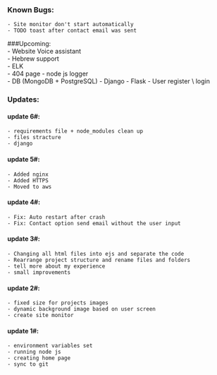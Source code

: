 ### Known Bugs:    
	- Site monitor don't start automatically 
	- TODO toast after contact email was sent 

###Upcoming:  
	- Website Voice assistant  
	- Hebrew support  
	- ELK  
	- 404 page
	- node js logger  
	- DB (MongoDB + PostgreSQL)
	- Django
	- Flask
	- User register \ login


### Updates:   
#### update 6#:
    - requirements file + node_modules clean up
	- files stracture
	- django

#### update 5#:
    - Added nginx
	- Added HTTPS
	- Moved to aws

#### update 4#:
	- Fix: Auto restart after crash  
	- Fix: Contact option send email without the user input

#### update 3#:  
    - Changing all html files into ejs and separate the code  
    - Rearrange project structure and rename files and folders   
    - tell more about my experience  
    - small improvements  

#### update 2#:  
	- fixed size for projects images  
	- dynamic background image based on user screen  
	- create site monitor   


#### update 1#:  
	- environment variables set 
	- running node js  
	- creating home page  
	- sync to git  
	